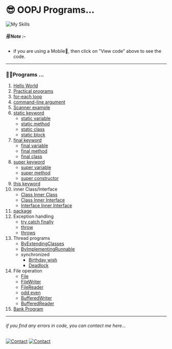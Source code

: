  # 😎 OOPJ Programs...
 
![My Skills](https://skillicons.dev/icons?i=java)

##### 🗒️ Note :-
- if you are using a Mobile📱, then click on "View code" above to see the code.

---

### 🧑‍💻Programs ...
1. [Hello World](HelloWorld.java)
1. [Practical programs](JavaPractical/)
1. [for-each loop](ForEachLoop/OneDimensionalArray.java)
1. [command-line argument](ForEachLoop/CommandLineArgs/Main.java)
1. [Scanner example](Scanner/Main.java)
1. [static keyword](Static/Main.java)
    - [static variable](Static/Static-Variable/Main.java)
    - [static method](Static/Static-Method/SMethod.java)
    - [static class](Static/Static-Class/Outer.java)
    - [static block](Static/Static-Block/Main.java)
1. [final keyword](Final/Main.java)
    - [final variable](Final/Final-Variable/Main.java)
    - [final method](Final/Final-Method/Main.java)
    - [final class](Final/Final-Class/Main.java)
1. [super keyword](Super/Main.java)
    - [super variable](Super/Super-Variable/Main.java)
    - [super method](Super/Super-Method/Main.java)
    - [super constructor](Super/Super-Variable/Main.java)
1. [this keyword](This/Demo.java)
1. inner Class/Interface
    - [Class Inner Class](Inner/Class-Class/Outer.java)
    - [Class Inner Interface](Inner/Class-Interface/Outer.java)
    - [Interface Inner Interface](Inner/Interface-Interface/Outer.java)
1. [package](Package/)
1. Exception handling
    - [try catch finally](ExceptionHandling/TryCatchFinally/Demo.java)
    - [throw](ExceptionHandling/Throw/Demo.java)
    - [throws](ExceptionHandling/Throws/Demo.java)
1. Thread programs
    - [ByExtendingClasses](Thread/ByExtendingThread/Demo.java)
    - [ByImplementingRunnable](Thread/ByImplementingRunnable/Demo.java)
    - synchronized
        - [Birthday wish](Thread/Synchronized/Main.java)
        - [Deadlock](Thread/Synchronized/Deadlock.java)
1. File operation
    - [File](FileOperation/File/DemoFile.java)
    - [FileWriter](FileOperation/FileWriter/DemoFileWriter.java)
    - [FileReader](FileOperation/FileReader/DemoFileReader.java)
    - [odd even](FileOperation/OddEven/Demo.java)
    - [BufferedWriter](FileOperation/BufferedWriter/DemoBufferedWriter.java)
    - [BufferedReader](FileOperation/BufferedReader/DemoBufferedReader.java)
1. [Bank Program](Extra/Bank)


---

###### _if you find any errors in code, you can contact me here..._
[![Contact](https://img.shields.io/badge/chat-2d2f2e?style=for-the-badge&logo=whatsapp)](https://api.whatsapp.com/send?phone=919723430561&text=Hi)
[![Contact](https://img.shields.io/badge/Instagram-2d2f2e?style=for-the-badge&logo=instagram)](https://instagram.com/jay__s__p)